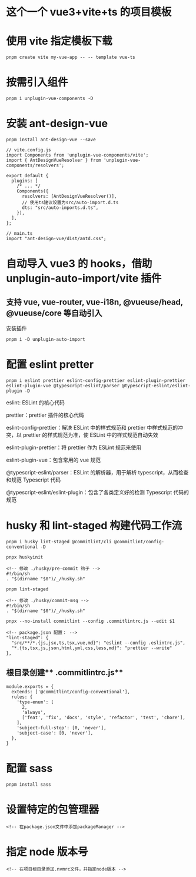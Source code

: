 # 这个一个 vue3+vite+ts 的项目模板

# 使用 vite 指定模板下载

```
pnpm create vite my-vue-app -- -- template vue-ts
```

# 按需引入组件

```
pnpm i unplugin-vue-components -D
```

# 安装 ant-design-vue

```
pnpm install ant-design-vue --save
```

```
// vite.config.js
import Components from 'unplugin-vue-components/vite';
import { AntDesignVueResolver } from 'unplugin-vue-components/resolvers';

export default {
  plugins: [
    /* ... */
    Components({
      resolvers: [AntDesignVueResolver()],
      // 使用ts建议设置为src/auto-import.d.ts
      dts: "src/auto-imports.d.ts",
    }),
  ],
};

// main.ts
import "ant-design-vue/dist/antd.css";
```

# 自动导入 vue3 的 hooks，借助 unplugin-auto-import/vite 插件

## 支持 vue, vue-router, vue-i18n, @vueuse/head, @vueuse/core 等自动引入

安装插件

```
pnpm i -D unplugin-auto-import
```

# 配置 eslint pretter

```
pnpm i eslint prettier eslint-config-prettier eslint-plugin-prettier eslint-plugin-vue @typescript-eslint/parser @typescript-eslint/eslint-plugin -D
```

eslint: ESLint 的核心代码

prettier：prettier 插件的核心代码

eslint-config-prettier：解决 ESLint 中的样式规范和 prettier 中样式规范的冲突，以 prettier 的样式规范为准，使 ESLint 中的样式规范自动失效

eslint-plugin-prettier：将 prettier 作为 ESLint 规范来使用

eslint-plugin-vue：包含常用的 vue 规范

@typescript-eslint/parser：ESLint 的解析器，用于解析 typescript，从而检查和规范 Typescript 代码

@typescript-eslint/eslint-plugin：包含了各类定义好的检测 Typescript 代码的规范

# husky 和 lint-staged 构建代码工作流

```
pnpm i husky lint-staged @commitlint/cli @commitlint/config-conventional -D

pnpx huskyinit

<!-- 修改 ./husky/pre-commit 钩子 -->
#!/bin/sh
. "$(dirname "$0")/_/husky.sh"

pnpm lint-staged

<!-- 修改 ./husky/commit-msg -->
#!/bin/sh
. "$(dirname "$0")/_/husky.sh"

pnpx --no-install commitlint --config .commitlintrc.js --edit $1

<!-- package.json 配置： -->
"lint-staged": {
  "src/**/*.{js,jsx,ts,tsx,vue,md}": "eslint --config .eslintrc.js",
  "*.{ts,tsx,js,json,html,yml,css,less,md}": "prettier --write"
},
```

## 根目录创建** .commitlintrc.js**

```
module.exports = {
  extends: ['@commitlint/config-conventional'],
  rules: {
    'type-enum': [
      2,
      'always',
      ['feat', 'fix', 'docs', 'style', 'refactor', 'test', 'chore'],
    ],
    'subject-full-stop': [0, 'never'],
    'subject-case': [0, 'never'],
  },
}
```

# 配置 sass

```
pnpm install sass
```

# 设置特定的包管理器

```
<!-- 在package.json文件中添加packageManager -->
```

# 指定 node 版本号

```
<!-- 在项目根目录添加.nvmrc文件，并指定node版本 -->
```
